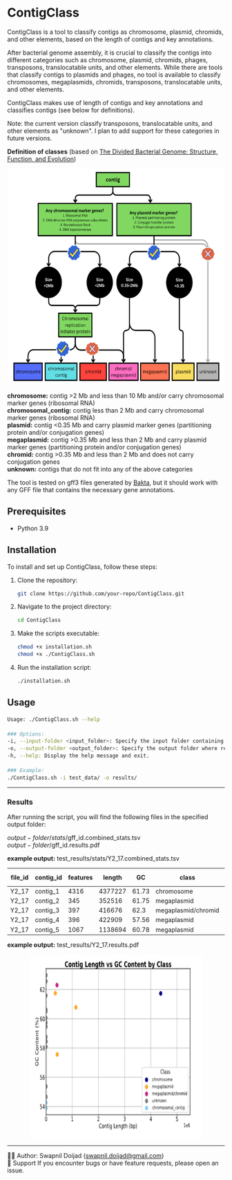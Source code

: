 # ContigClass
ContigClass is a tool to classify contigs as chromosome, plasmid, chromids, and other elements, based on the length of contigs and key annotations. 

After bacterial genome assembly, it is crucial to classify the contigs into different categories such as chromosome, plasmid, chromids, phages, transposons, translocatable units, and other elements. While there are tools that classify contigs to plasmids and phages, no tool is available to classify chromosomes, megaplasmids, chromids, transposons, translocatable units, and other elements. 

ContigClass makes use of length of contigs and key annotations and classifies contigs (see below for definitions). 

Note: the current version classify transposons, translocatable units, and other elements as "unknown". I plan to add support for these categories in future versions.

**Definition of classes** (based on [The Divided Bacterial Genome: Structure, Function, and Evolution](https://journals.asm.org/doi/10.1128/mmbr.00019-17))

<div align="center">
  <img src="scripts/flowchart.png" alt="Contig Classification Flowchart" width="700" height="500">
</div>

**chromosome:** contig >2 Mb and less than 10 Mb and/or carry chromosomal marker genes (ribosomal RNA)  
**chromosomal_contig:** contig less than 2 Mb and carry chromosomal marker genes (ribosomal RNA)  
**plasmid:** contig <0.35 Mb and carry plasmid marker genes (partitioning protein and/or conjugation genes)  
**megaplasmid:** contig >0.35 Mb and less than 2 Mb and carry plasmid marker genes (partitioning protein and/or conjugation genes)  
**chromid:** contig >0.35 Mb and less than 2 Mb and does not carry conjugation genes  
**unknown:** contigs that do not fit into any of the above categories  

The tool is tested on gff3 files generated by [Bakta](https://github.com/oschwengers/bakta), but it should work with any GFF file that contains the necessary gene annotations.

## Prerequisites
- Python 3.9

## Installation
To install and set up ContigClass, follow these steps:

1. Clone the repository:
   ```bash
   git clone https://github.com/your-repo/ContigClass.git
   ```
2. Navigate to the project directory:
   ```bash
   cd ContigClass
   ```
3. Make the scripts executable:
   ```bash
   chmod +x installation.sh
   chmod +x ./ContigClass.sh
   ```

4. Run the installation script:
   ```bash
   ./installation.sh
   ```

## Usage
```bash
Usage: ./ContigClass.sh --help

### Options:
-i, --input-folder <input_folder>: Specify the input folder containing GFF files.
-o, --output-folder <output_folder>: Specify the output folder where results will be stored.
-h, --help: Display the help message and exit.

### Example:
./ContigClass.sh -i test_data/ -o results/
```
---
### Results
After running the script, you will find the following files in the specified output folder:

$output-folder/stats/$gff_id.combined_stats.tsv  
$output-folder/$gff_id.results.pdf

**example output:** test_results/stats/Y2_17.combined_stats.tsv

| file_id | contig_id | features | length   | GC    | class                  | plasmid_partitioning_protein | Conjugal_transfer_protein | conjugative_transfer | plasmid_replication_protein | DNA-directed_RNA_polymerase_subunit_beta | recombinase_RecA | DNA_topoisomerase | ribosomal_RNA | chromosomal_replication_initiator_protein |
|---------|-----------|----------|----------|-------|------------------------|------------------------------|---------------------------|----------------------|-----------------------------|------------------------------------------|------------------|-------------------|---------------|------------------------------------------|
| Y2_17   | contig_1  | 4316     | 4377227  | 61.73 | chromosome             | 0                            | 0                         | 0                    | 0                           | 6                                        | 3                | 12                | 4             | 2                                        |
| Y2_17   | contig_2  | 345      | 352516   | 61.75 | megaplasmid            | 4                            | 0                         | 0                    | 2                           | 0                                        | 0                | 0                 | 0             | 0                                        |
| Y2_17   | contig_3  | 397      | 416676   | 62.3  | megaplasmid/chromid    | 4                            | 0                         | 0                    | 2                           | 0                                        | 0                | 3                 | 0             | 0                                        |
| Y2_17   | contig_4  | 396      | 422909   | 57.56 | megaplasmid            | 4                            | 3                         | 3                    | 2                           | 0                                        | 0                | 0                 | 0             | 0                                        |
| Y2_17   | contig_5  | 1067     | 1138694  | 60.78 | megaplasmid            | 8                            | 0                         | 0                    | 4                           | 0                                        | 0                | 0                 | 0             | 0                                        |

**example output:** test_results/Y2_17.results.pdf
<div align="center">
  <img src="scripts/results.png" alt="Contig Classification" width="400" height="425">
</div>

---
🧑‍💻 Author: Swapnil Doijad (swapnil.doijad@gmail.com)  
🙋 Support If you encounter bugs or have feature requests, please open an issue.